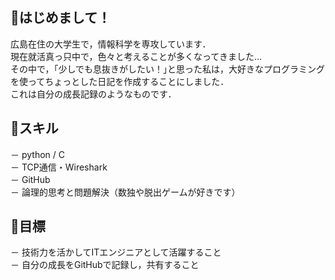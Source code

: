 ## 👋はじめまして！
広島在住の大学生で，情報科学を専攻しています．<br>
現在就活真っ只中で，色々と考えることが多くなってきました…<br>
その中で，｢少しでも息抜きがしたい！｣と思った私は，大好きなプログラミングを使ってちょっとした日記を作成することにしました．<br>
これは自分の成長記録のようなものです．<br>
## 🔧スキル
－ python / C<br>
－ TCP通信・Wireshark<br>
－ GitHub<br>
－ 論理的思考と問題解決（数独や脱出ゲームが好きです）<br>

## 🚀目標
－ 技術力を活かしてITエンジニアとして活躍すること<br>
－ 自分の成長をGitHubで記録し，共有すること

<!--
**LiKe-563/LiKe-563** is a ✨ _special_ ✨ repository because its `README.md` (this file) appears on your GitHub profile.

Here are some ideas to get you started:

- 🔭 I’m currently working on ...
- 🌱 I’m currently learning ...
- 👯 I’m looking to collaborate on ...
- 🤔 I’m looking for help with ...
- 💬 Ask me about ...
- 📫 How to reach me: ...
- 😄 Pronouns: ...
- ⚡ Fun fact: ...
-->
